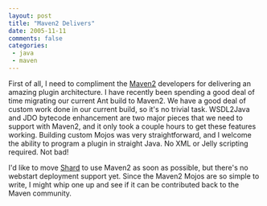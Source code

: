 ```yaml
---
layout: post
title: "Maven2 Delivers"
date: 2005-11-11
comments: false
categories:
 - java
 - maven
---
```


First of all, I need to compliment the [Maven2](http://maven.apache.org) developers for delivering an amazing plugin architecture. I have recently been spending a good deal of time migrating our current Ant build to Maven2. We have a good deal of custom work done in our current build, so it's no trivial task. WSDL2Java and JDO bytecode enhancement are two major pieces that we need to support with Maven2, and it only took a couple hours to get these features working. Building custom Mojos was very straightforward, and I welcome the ability to program a plugin in straight Java. No XML or Jelly scripting required. Not bad!

   
   
I'd like to move [Shard](http://shard.codecrate.com) to use Maven2 as soon as possible, but there's no webstart deployment support yet. Since the Maven2 Mojos are so simple to write, I might whip one up and see if it can be contributed back to the Maven community.

